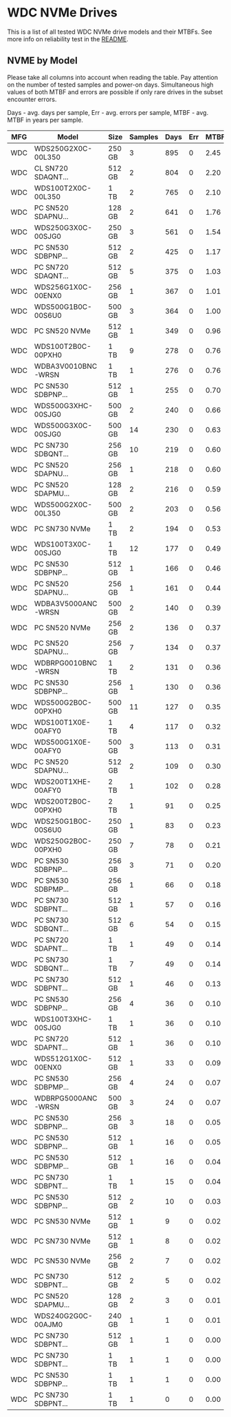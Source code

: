 WDC NVMe Drives
===============

This is a list of all tested WDC NVMe drive models and their MTBFs. See more
info on reliability test in the [README](https://github.com/bsdhw/SMART).

NVME by Model
------------

Please take all columns into account when reading the table. Pay attention on the
number of tested samples and power-on days. Simultaneous high values of both MTBF
and errors are possible if only rare drives in the subset encounter errors.

Days - avg. days per sample,
Err  - avg. errors per sample,
MTBF - avg. MTBF in years per sample.

| MFG       | Model              | Size   | Samples | Days  | Err   | MTBF |
|-----------|--------------------|--------|---------|-------|-------|------|
| WDC       | WDS250G2X0C-00L350 | 250 GB | 3       | 895   | 0     | 2.45   |
| WDC       | CL SN720 SDAQNT... | 512 GB | 2       | 804   | 0     | 2.20   |
| WDC       | WDS100T2X0C-00L350 | 1 TB   | 2       | 765   | 0     | 2.10   |
| WDC       | PC SN520 SDAPNU... | 128 GB | 2       | 641   | 0     | 1.76   |
| WDC       | WDS250G3X0C-00SJG0 | 250 GB | 3       | 561   | 0     | 1.54   |
| WDC       | PC SN530 SDBPNP... | 512 GB | 2       | 425   | 0     | 1.17   |
| WDC       | PC SN720 SDAQNT... | 512 GB | 5       | 375   | 0     | 1.03   |
| WDC       | WDS256G1X0C-00ENX0 | 256 GB | 1       | 367   | 0     | 1.01   |
| WDC       | WDS500G1B0C-00S6U0 | 500 GB | 3       | 364   | 0     | 1.00   |
| WDC       | PC SN520 NVMe      | 512 GB | 1       | 349   | 0     | 0.96   |
| WDC       | WDS100T2B0C-00PXH0 | 1 TB   | 9       | 278   | 0     | 0.76   |
| WDC       | WDBA3V0010BNC-WRSN | 1 TB   | 1       | 276   | 0     | 0.76   |
| WDC       | PC SN530 SDBPNP... | 512 GB | 1       | 255   | 0     | 0.70   |
| WDC       | WDS500G3XHC-00SJG0 | 500 GB | 2       | 240   | 0     | 0.66   |
| WDC       | WDS500G3X0C-00SJG0 | 500 GB | 14      | 230   | 0     | 0.63   |
| WDC       | PC SN730 SDBQNT... | 256 GB | 10      | 219   | 0     | 0.60   |
| WDC       | PC SN520 SDAPNU... | 256 GB | 1       | 218   | 0     | 0.60   |
| WDC       | PC SN520 SDAPMU... | 128 GB | 2       | 216   | 0     | 0.59   |
| WDC       | WDS500G2X0C-00L350 | 500 GB | 2       | 203   | 0     | 0.56   |
| WDC       | PC SN730 NVMe      | 1 TB   | 2       | 194   | 0     | 0.53   |
| WDC       | WDS100T3X0C-00SJG0 | 1 TB   | 12      | 177   | 0     | 0.49   |
| WDC       | PC SN530 SDBPNP... | 512 GB | 1       | 166   | 0     | 0.46   |
| WDC       | PC SN520 SDAPNU... | 256 GB | 1       | 161   | 0     | 0.44   |
| WDC       | WDBA3V5000ANC-WRSN | 500 GB | 2       | 140   | 0     | 0.39   |
| WDC       | PC SN520 NVMe      | 256 GB | 2       | 136   | 0     | 0.37   |
| WDC       | PC SN520 SDAPNU... | 256 GB | 7       | 134   | 0     | 0.37   |
| WDC       | WDBRPG0010BNC-WRSN | 1 TB   | 2       | 131   | 0     | 0.36   |
| WDC       | PC SN530 SDBPNP... | 256 GB | 1       | 130   | 0     | 0.36   |
| WDC       | WDS500G2B0C-00PXH0 | 500 GB | 11      | 127   | 0     | 0.35   |
| WDC       | WDS100T1X0E-00AFY0 | 1 TB   | 4       | 117   | 0     | 0.32   |
| WDC       | WDS500G1X0E-00AFY0 | 500 GB | 3       | 113   | 0     | 0.31   |
| WDC       | PC SN520 SDAPNU... | 512 GB | 2       | 109   | 0     | 0.30   |
| WDC       | WDS200T1XHE-00AFY0 | 2 TB   | 1       | 102   | 0     | 0.28   |
| WDC       | WDS200T2B0C-00PXH0 | 2 TB   | 1       | 91    | 0     | 0.25   |
| WDC       | WDS250G1B0C-00S6U0 | 250 GB | 1       | 83    | 0     | 0.23   |
| WDC       | WDS250G2B0C-00PXH0 | 250 GB | 7       | 78    | 0     | 0.21   |
| WDC       | PC SN530 SDBPNP... | 256 GB | 3       | 71    | 0     | 0.20   |
| WDC       | PC SN530 SDBPMP... | 256 GB | 1       | 66    | 0     | 0.18   |
| WDC       | PC SN730 SDBPNT... | 512 GB | 1       | 57    | 0     | 0.16   |
| WDC       | PC SN730 SDBQNT... | 512 GB | 6       | 54    | 0     | 0.15   |
| WDC       | PC SN720 SDAPNT... | 1 TB   | 1       | 49    | 0     | 0.14   |
| WDC       | PC SN730 SDBQNT... | 1 TB   | 7       | 49    | 0     | 0.14   |
| WDC       | PC SN730 SDBPNT... | 512 GB | 1       | 46    | 0     | 0.13   |
| WDC       | PC SN530 SDBPNP... | 256 GB | 4       | 36    | 0     | 0.10   |
| WDC       | WDS100T3XHC-00SJG0 | 1 TB   | 1       | 36    | 0     | 0.10   |
| WDC       | PC SN720 SDAPNT... | 512 GB | 1       | 36    | 0     | 0.10   |
| WDC       | WDS512G1X0C-00ENX0 | 512 GB | 1       | 33    | 0     | 0.09   |
| WDC       | PC SN530 SDBPMP... | 256 GB | 4       | 24    | 0     | 0.07   |
| WDC       | WDBRPG5000ANC-WRSN | 500 GB | 3       | 24    | 0     | 0.07   |
| WDC       | PC SN530 SDBPNP... | 256 GB | 3       | 18    | 0     | 0.05   |
| WDC       | PC SN530 SDBPNP... | 512 GB | 1       | 16    | 0     | 0.05   |
| WDC       | PC SN530 SDBPMP... | 512 GB | 1       | 16    | 0     | 0.04   |
| WDC       | PC SN730 SDBPNT... | 1 TB   | 1       | 15    | 0     | 0.04   |
| WDC       | PC SN530 SDBPNP... | 512 GB | 2       | 10    | 0     | 0.03   |
| WDC       | PC SN530 NVMe      | 512 GB | 1       | 9     | 0     | 0.02   |
| WDC       | PC SN730 NVMe      | 512 GB | 1       | 8     | 0     | 0.02   |
| WDC       | PC SN530 NVMe      | 256 GB | 2       | 7     | 0     | 0.02   |
| WDC       | PC SN730 SDBPNT... | 512 GB | 2       | 5     | 0     | 0.02   |
| WDC       | PC SN520 SDAPMU... | 128 GB | 2       | 3     | 0     | 0.01   |
| WDC       | WDS240G2G0C-00AJM0 | 240 GB | 1       | 1     | 0     | 0.01   |
| WDC       | PC SN730 SDBPNT... | 512 GB | 1       | 1     | 0     | 0.00   |
| WDC       | PC SN730 SDBPNT... | 1 TB   | 1       | 1     | 0     | 0.00   |
| WDC       | PC SN530 SDBPNP... | 1 TB   | 1       | 1     | 0     | 0.00   |
| WDC       | PC SN730 SDBPNT... | 1 TB   | 1       | 0     | 0     | 0.00   |
